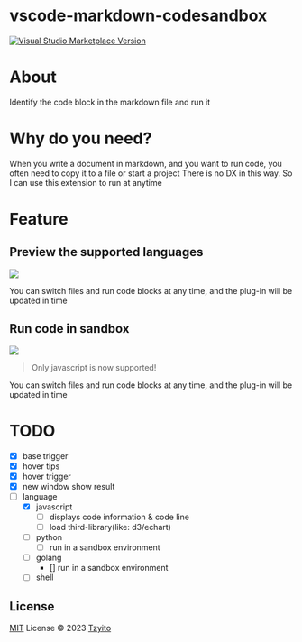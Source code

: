 # vscode-markdown-codesandbox

<a href="https://marketplace.visualstudio.com/items?itemName=tzyito.vscode-markdown-codesandbox" target="__blank"><img src="https://img.shields.io/visual-studio-marketplace/v/tzyito.vscode-markdown-codesandbox.svg?color=eee&amp;label=VS%20Code%20Marketplace&logo=visual-studio-code" alt="Visual Studio Marketplace Version" /></a>

# About

Identify the code block in the markdown file and run it

# Why do you need?
When you write a document in markdown, and you want to run code, you often need to copy it to a file or start a project
There is no DX in this way. So I can use this extension to run at anytime

# Feature

## Preview the supported languages

<img src="https://raw.githubusercontent.com/tzyito/vscode-markdown-codesandbox/main/public/feature_hover.gif">

You can switch files and run code blocks at any time, and the plug-in will be updated in time

## Run code in sandbox

<img src="https://raw.githubusercontent.com/tzyito/vscode-markdown-codesandbox/main/public/feature_hover.gif">

> Only javascript is now supported!

You can switch files and run code blocks at any time, and the plug-in will be updated in time

# TODO
- [x] base trigger
- [x] hover tips
- [x] hover trigger
- [x] new window show result
- [ ] language
  - [x] javascript
    - [ ] displays code information & code line
    - [ ] load third-library(like: d3/echart)
  - [ ] python
    - [ ] run in a sandbox environment
  - [ ] golang
    - [] run in a sandbox environment
  - [ ] shell

## License

[MIT](./LICENSE) License © 2023 [Tzyito](https://github.com/tzyito)
